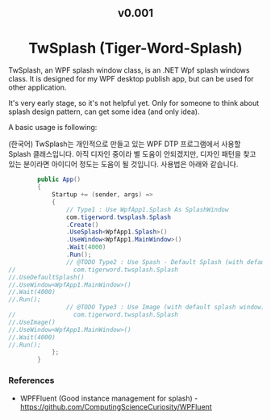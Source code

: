 <h2 align="center"><bold>v0.001</bold></h2>
<h1 align="center">TwSplash (Tiger-Word-Splash)</h1>

TwSplash, an WPF splash window class, is an .NET Wpf splash windows class. It is designed for my WPF desktop publish app, but can be used for other application. 

It's very early stage, so it's not helpful yet. Only for someone to think about splash design pattern, can get some idea (and only idea).

A basic usage is following:

(한국어)
TwSplash는 개인적으로 만들고 있는 WPF DTP 프로그램에서 사용할 Splash 클래스입니다.
아직 디자인 중이라 별 도움이 안되겠지만, 디자인 패턴을 찾고 있는 분이라면 아이디어 정도는 도움이 될 것입니다. 
사용법은 아래와 같습니다. 

````csharp
        public App()
        {
            Startup += (sender, args) =>
            {
                // Type1 : Use WpfApp1.Splash As SplashWindow
                com.tigerword.twsplash.Splash
                .Create()
                .UseSplash<WpfApp1.Splash>()
                .UseWindow<WpfApp1.MainWindow>()
                .Wait(4000)
                .Run();
                // @TODO Type2 : Use Spash - Default Splash (with default splash image)  As SplashWindow
//                com.tigerword.twsplash.Splash
//.UseDefaultSplash()
//.UseWindow<WpfApp1.MainWindow>()
//.Wait(4000)
//.Run();
                // @TODO Type3 : Use Image (with default splash window) As SplashWindow
//                com.tigerword.twsplash.Splash
//.UseImage()
//.UseWindow<WpfApp1.MainWindow>()
//.Wait(4000)
//.Run();
            };
        }
````

### References
* WPFFluent (Good instance management for splash) - https://github.com/ComputingScienceCuriosity/WPFluent
